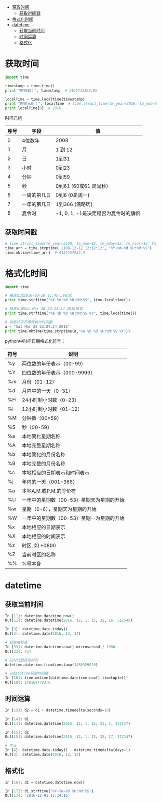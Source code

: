 <!-- TOC -->

- [获取时间](#获取时间)
    - [获取时间戳](#获取时间戳)
- [格式化时间](#格式化时间)
- [datetime](#datetime)
    - [获取当前时间](#获取当前时间)
    - [时间运算](#时间运算)
    - [格式化](#格式化)

<!-- /TOC -->



# 获取时间

```python
import time

timestamp = time.time()
print "时间戳：", timestamp  # 1466735398.95

localTime = time.localtime(timestamp)
print "时间元组：", localTime  # time.struct_time(tm_year=2016, tm_mon=6, tm_mday=24, tm_hour=10, tm_min=33, tm_sec=11, tm_wday=4, tm_yday=176, tm_isdst=0)
print localTime[0]  # 2016
```

时间元组

| 序号 | 字段         | 值                                   |
| ---- | ------------ | ------------------------------------ |
| 0    | 4位数年      | 2008                                 |
| 1    | 月           | 1 到 12                              |
| 2    | 日           | 1到31                                |
| 3    | 小时         | 0到23                                |
| 4    | 分钟         | 0到59                                |
| 5    | 秒           | 0到61 (60或61 是闰秒)                |
| 6    | 一周的第几日 | 0到6 (0是周一)                       |
| 7    | 一年的第几日 | 1到366 (儒略历)                      |
| 8    | 夏令时       | -1, 0, 1, -1是决定是否为夏令时的旗帜 |



## 获取时间戳

```python
# time.struct_time(tm_year=2100, tm_mon=12, tm_mday=12, tm_hour=12, tm_min=12, tm_sec=12, tm_wday=6, tm_yday=346, tm_isdst=-1)
time_arr = time.strptime('2100-12-12 12:12:12', '%Y-%m-%d %H:%M:%S')
time.mktime(time_arr)  # 4132267932.0
```





# 格式化时间

```python
import time

# 格式化成2016-03-20 11:45:39形式
print time.strftime("%Y-%m-%d %H:%M:%S", time.localtime())

# 格式化成Sat Mar 28 22:24:24 2016形式
print time.strftime("%a %b %d %H:%M:%S %Y", time.localtime())

# 将格式字符串转换为时间戳
a = "Sat Mar 28 22:24:24 2016"
print time.mktime(time.strptime(a,"%a %b %d %H:%M:%S %Y"))
```

python中时间日期格式化符号：

| 符号 | 说明                                      |
| ---- | ----------------------------------------- |
| %y   | 两位数的年份表示（00-99）                 |
| %Y   | 四位数的年份表示（000-9999）              |
| %m   | 月份（01-12）                             |
| %d   | 月内中的一天（0-31）                      |
| %H   | 24小时制小时数（0-23）                    |
| %I   | 12小时制小时数（01-12）                   |
| %M   | 分钟数（00=59）                           |
| %S   | 秒（00-59）                               |
| %a   | 本地简化星期名称                          |
| %A   | 本地完整星期名称                          |
| %b   | 本地简化的月份名称                        |
| %B   | 本地完整的月份名称                        |
| %c   | 本地相应的日期表示和时间表示              |
| %j   | 年内的一天（001-366）                     |
| %p   | 本地A.M.或P.M.的等价符                    |
| %U   | 一年中的星期数（00-53）星期天为星期的开始 |
| %w   | 星期（0-6），星期天为星期的开始           |
| %W   | 一年中的星期数（00-53）星期一为星期的开始 |
| %x   | 本地相应的日期表示                        |
| %X   | 本地相应的时间表示                        |
| %z   | 时区, 如 +0800                            |
| %Z   | 当前时区的名称                            |
| %%   | %号本身                                   |



# datetime

## 获取当前时间

```python
In [11]: datetime.datetime.now()
Out[11]: datetime.datetime(2016, 12, 1, 15, 32, 16, 512545)

In [3]: datetime.date.today()
Out[3]: datetime.date(2016, 12, 14)

# 获取毫秒值
In [33]: datetime.datetime.now().microsecond / 1000
Out[33]: 434

# 从时间戳获取时间
datetime.datetime.fromtimestamp(1480929026)

# 从datetime获取时间戳
In [10]: time.mktime(datetime.datetime.now().timetuple())
Out[10]: 1481694783.0
```



## 时间运算

```python
In [13]: d2 = d1 + datetime.timedelta(seconds=10)

In [14]: d1
Out[14]: datetime.datetime(2016, 12, 1, 15, 33, 7, 172147)

In [15]: d2
Out[15]: datetime.datetime(2016, 12, 1, 15, 33, 17, 172147)

# 昨天
In [4]: datetime.date.today() - datetime.timedelta(days=1)
Out[4]: datetime.date(2016, 12, 13)
```



## 格式化

```python
In [16]: d1 = datetime.datetime.now()

In [17]: d1.strftime('%Y-%m-%d %H:%M:%S')
Out[17]: '2016-12-01 15:34:16'
```
